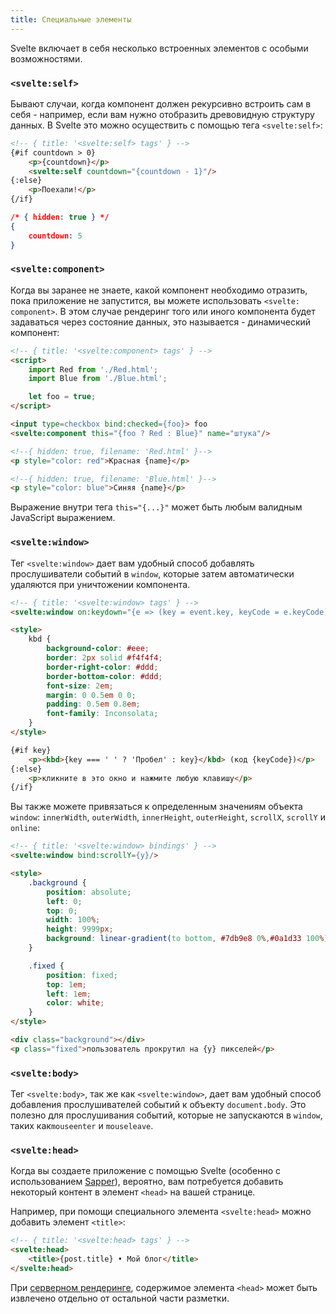 ```yaml
---
title: Специальные элементы
---
```


Svelte включает в себя несколько встроенных элементов с особыми возможностями.


### `<svelte:self>`

Бывают случаи, когда компонент должен рекурсивно встроить сам в себя - например, если вам нужно отобразить древовидную структуру данных. В Svelte это можно осуществить с помощью тега `<svelte:self>`:

```html
<!-- { title: '<svelte:self> tags' } -->
{#if countdown > 0}
	<p>{countdown}</p>
	<svelte:self countdown="{countdown - 1}"/>
{:else}
	<p>Поехали!</p>
{/if}
```

```json
/* { hidden: true } */
{
	countdown: 5
}
```


### `<svelte:component>`

Когда вы заранее не знаете, какой компонент необходимо отразить, пока приложение не запустится, вы можете использовать `<svelte: component>`. В этом случае рендеринг того или иного компонента будет задаваться через состояние данных, это называется - динамический компонент:

```html
<!-- { title: '<svelte:component> tags' } -->
<script>
	import Red from './Red.html';
	import Blue from './Blue.html';

	let foo = true;
</script>

<input type=checkbox bind:checked={foo}> foo
<svelte:component this="{foo ? Red : Blue}" name="штука"/>
```

```html
<!--{ hidden: true, filename: 'Red.html' }-->
<p style="color: red">Красная {name}</p>
```

```html
<!--{ hidden: true, filename: 'Blue.html' }-->
<p style="color: blue">Синяя {name}</p>
```

Выражение внутри тега `this="{...}"` может быть любым валидным JavaScript выражением.


### `<svelte:window>`

Тег `<svelte:window>` дает вам удобный способ добавлять прослушиватели событий в `window`, которые затем автоматически удаляются при уничтожении компонента.

```html
<!-- { title: '<svelte:window> tags' } -->
<svelte:window on:keydown="{e => (key = event.key, keyCode = e.keyCode)}"/>

<style>
	kbd {
		background-color: #eee;
		border: 2px solid #f4f4f4;
		border-right-color: #ddd;
		border-bottom-color: #ddd;
		font-size: 2em;
		margin: 0 0.5em 0 0;
		padding: 0.5em 0.8em;
		font-family: Inconsolata;
	}
</style>

{#if key}
	<p><kbd>{key === ' ' ? 'Пробел' : key}</kbd> (код {keyCode})</p>
{:else}
	<p>кликните в это окно и нажмите любую клавишу</p>
{/if}
```

Вы также можете привязаться к определенным значениям объекта `window`: `innerWidth`, `outerWidth`, `innerHeight`, `outerHeight`, `scrollX`, `scrollY` и `online`:

```html
<!-- { title: '<svelte:window> bindings' } -->
<svelte:window bind:scrollY={y}/>

<style>
	.background {
		position: absolute;
		left: 0;
		top: 0;
		width: 100%;
		height: 9999px;
		background: linear-gradient(to bottom, #7db9e8 0%,#0a1d33 100%);
	}

	.fixed {
		position: fixed;
		top: 1em;
		left: 1em;
		color: white;
	}
</style>

<div class="background"></div>
<p class="fixed">пользователь прокрутил на {y} пикселей</p>
```


### `<svelte:body>`

Тег `<svelte:body>`, так же как `<svelte:window>`, дает вам удобный способ добавления прослушивателей событий к объекту `document.body`. Это полезно для прослушивания событий, которые не запускаются в `window`, таких как`mouseenter` и `mouseleave`.


### `<svelte:head>`

Когда вы создаете приложение с помощью Svelte (особенно с использованием [Sapper](https://sapper.svelte.technology)), вероятно, вам потребуется добавить некоторый контент в элемент `<head>` на вашей странице.

Например, при помощи специального элемента `<svelte:head>` можно добавить элемент `<title>`:

```html
<!-- { title: '<svelte:head> tags' } -->
<svelte:head>
	<title>{post.title} • Мой блог</title>
</svelte:head>
```

При [серверном рендеринге](guide#server-side-rendering), содержимое элемента `<head>` может быть извлечено отдельно от остальной части разметки.

